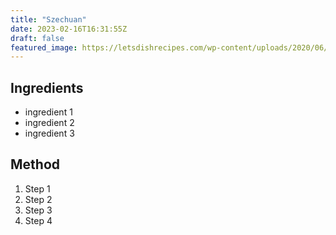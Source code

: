 ```yaml
---
title: "Szechuan"
date: 2023-02-16T16:31:55Z
draft: false
featured_image: https://letsdishrecipes.com/wp-content/uploads/2020/06/Easy-szechuan-beef-feature.jpg
---
```



## Ingredients
- ingredient 1
- ingredient 2
- ingredient 3


## Method
1. Step 1
1. Step 2
1. Step 3
1. Step 4